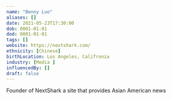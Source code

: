 ```yaml
---
name: "Benny Luo"
aliases: []
date: 2021-05-23T17:30:00
dob: 0001-01-01
dod: 0001-01-01
tags: []
website: https://nextshark.com/
ethnicity: [Chinese]
birthLocation: Los Angeles, Califronia
industry: [Media ]
influencedBy: []
draft: false
---
```


Founder of NextShark a site that provides Asian American news

